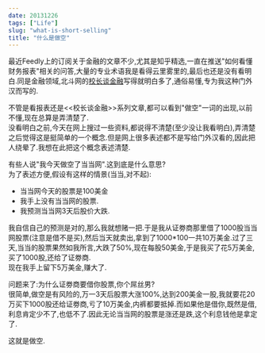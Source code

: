 ```yaml
---
date: 20131226
tags: ["Life"]
slug: "what-is-short-selling"
title: "什么是做空"
---
```




最近Feedly上的订阅关于金融的文章不少,尤其是知乎精选,一直在推送"如何看懂财务报表"相关的问答,大量的专业术语我是看得云里雾里的,最后也还是没有看明白.同是金融领域,北斗网的[校长谈金融](http://www.ibeidou.org/archives/47902)写得就明白多了,通俗易懂,专为我这种门外汉而写的.

不管是看报表还是<<校长谈金融>>系列文章,都可以看到"做空"一词的出现,以前不懂,现在总算是弄清楚了.  
没看明白之前,今天在网上搜过一些资料,都说得不清楚(至少没让我看明白),弄清楚之后觉得这是挺简单的一个概念.但是网上很多表述都不是写给门外汉看的,因此把人绕晕了.我想在此把这个概念表述清楚.

有些人说"我今天做空了当当网".这到底是什么意思?  
为了表述方便,假设有这样的情景(当当,对不起):  

- 当当网今天的股票是100美金
- 我手上没有当当网的股票.
- 我预测当当网3天后股价大跌.

我自信自己的预测是对的,那么我就想赌一把.于是我从证劵商那里借了1000股当当网股票(注意是借不是买),然后当天就卖出,拿到了1000*100一共10万美金.过了三天,当当的股票果然如我所言,大跌了50%,现在每股50美金,于是我买了花5万美金,买了1000股,还给了证劵商.  
现在我手上留下5万美金,赚大了.

问题来了:为什么证劵商要借你股票,你个屌丝男?  
很简单,做空是有风险的,万一3天后股票大涨100%,达到200美金一股,我就要花20万买下1000股还给证劵商,亏了10万美金,内裤都要抵掉.而如果他是借你,既然是借,利息肯定少不了,也低不了.因此无论当当网的股票是涨还是跌,这个利息钱他是拿定了.

这就是做空.

